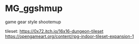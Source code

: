 # MG_ggshmup
game gear style shootemup


tileset:
https://0x72.itch.io/16x16-dungeon-tileset
https://opengameart.org/content/rpg-indoor-tileset-expansion-1
